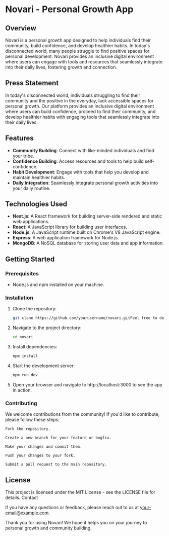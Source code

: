 # Novari - Personal Growth App

## Overview

Novari is a personal growth app designed to help individuals find their community, build confidence, and develop healthier habits. In today's disconnected world, many people struggle to find positive spaces for personal development. Novari provides an inclusive digital environment where users can engage with tools and resources that seamlessly integrate into their daily lives, fostering growth and connection.

## Press Statement

In today's disconnected world, individuals struggling to find their community and the positive in the everyday, lack accessible spaces for personal growth. Our platform provides an inclusive digital environment where users can build confidence, proceed to find their community, and develop healthier habits with engaging tools that seamlessly integrate into their daily lives.

## Features

- **Community Building**: Connect with like-minded individuals and find your tribe.
- **Confidence Building**: Access resources and tools to help build self-confidence.
- **Habit Development**: Engage with tools that help you develop and maintain healthier habits.
- **Daily Integration**: Seamlessly integrate personal growth activities into your daily routine.

## Technologies Used

- **Next.js**: A React framework for building server-side rendered and static web applications.
- **React**: A JavaScript library for building user interfaces.
- **Node.js**: A JavaScript runtime built on Chrome's V8 JavaScript engine.
- **Express**: A web application framework for Node.js.
- **MongoDB**: A NoSQL database for storing user data and app information.

## Getting Started

### Prerequisites

- Node.js and npm installed on your machine.

### Installation

1. Clone the repository:
   ```bash
   git clone https://github.com/yourusername/novari.gitFeel free to delete this and start from scratch.

2. Navigate to the project directory:
   ```bash
   cd novari
3. Install dependencies:
   ```bash
   npm install
4. Start the development server:
   ```bash
   npm run dev
5. Open your browser and navigate to http://localhost:3000 to see the app in action.

### Contributing

We welcome contributions from the community! If you'd like to contribute, please follow these steps:

    Fork the repository.

    Create a new branch for your feature or bugfix.

    Make your changes and commit them.

    Push your changes to your fork.

    Submit a pull request to the main repository.

## License

This project is licensed under the MIT License - see the LICENSE file for details.
Contact

If you have any questions or feedback, please reach out to us at your-email@example.com.

Thank you for using Novari! We hope it helps you on your journey to personal growth and community building.
